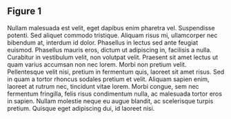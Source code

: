 ## Figure 1

Nullam malesuada est velit, eget dapibus enim pharetra vel. Suspendisse potenti. Sed aliquet commodo tristique. Aliquam risus mi, ullamcorper nec bibendum at, interdum id dolor. Phasellus in lectus sed ante feugiat euismod. Phasellus mauris eros, dictum ut adipiscing in, facilisis a nulla. Curabitur in vestibulum velit, non volutpat velit. Praesent sit amet lectus ut quam varius accumsan non nec lorem. Morbi non pretium velit. Pellentesque velit nisi, pretium in fermentum quis, laoreet sit amet risus. Sed in quam a tortor rhoncus sodales pretium et velit. Aliquam sapien enim, laoreet at rutrum nec, tincidunt vitae lorem. Morbi congue, sem nec fermentum fringilla, felis risus condimentum nulla, ac malesuada tortor eros in sapien. Nullam molestie neque eu augue blandit, ac scelerisque turpis pretium. Quisque eget adipiscing dui, id laoreet nisi.